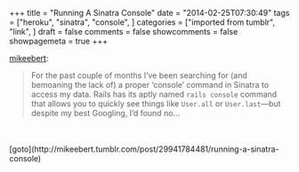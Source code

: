 +++
title = "Running A Sinatra Console"
date = "2014-02-25T07:30:49"
tags = ["heroku", "sinatra", "console", ]
categories = ["imported from tumblr", "link", ]
draft = false
comments = false
showcomments = false
showpagemeta = true
+++

<p><a class="tumblr_blog" href="http://mikeebert.tumblr.com/post/29941784481/running-a-sinatra-console" target="_blank">mikeebert</a>:</p>

<blockquote>
<p>For the past couple of months I’ve been searching for (and bemoaning the lack of) a proper ‘console’ command in Sinatra to access my data. Rails has its aptly named <code>rails console</code> command that allows you to quickly see things like <code>User.all</code> or <code>User.last</code>—but despite my best Googling, I’d found no…</p>
</blockquote><br /><br />[goto](http://mikeebert.tumblr.com/post/29941784481/running-a-sinatra-console)